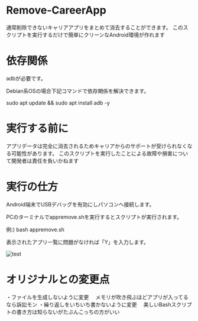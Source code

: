 # Remove-CareerApp

通常削除できないキャリアアプリをまとめて消去することができます。
このスクリプトを実行するだけで簡単にクリーンなAndroid環境が作れます

# 依存関係

adbが必要です。

Debian系OSの場合下記コマンドで依存関係を解決できます。

sudo apt update && sudo apt install adb -y

# 実行する前に

アプリデータは完全に消去されるためキャリアからのサポートが受けられなくなる可能性があります。
このスクリプトを実行したことによる故障や損害について開発者は責任を負いかねます

# 実行の仕方

Android端末でUSBデバッグを有効にしパソコンへ接続します。

PCのターミナルでappremove.shを実行するとスクリプトが実行されます。

例:) bash appremove.sh

表示されたアプリ一覧に問題がなければ「Y」を入力します。

![test](Docs/removeapp.png)

# オリジナルとの変更点
・ファイルを生成しないように変更
　メモリが吹き飛ぶほどアプリが入ってるなら訴訟モン
・繰り返しをいちいち書かないように変更
　美しいBashスクリプトの書き方は知らないがたぶんこっちの方がいい
